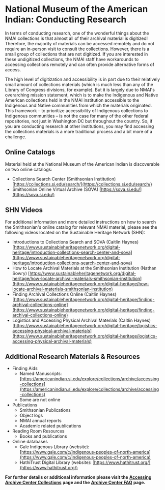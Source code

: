 # National Museum of the American Indian: Conducting Research  

In terms of conducting research, one of the wonderful things about the NMAI collections is that almost all of their archival material is digitized! Therefore, the majority of materials can be accessed remotely and do not require an in-person visit to consult the collections. However, there is a small group of collections that are not digitized. If you are interested in these undigitized collections, the NMAI staff have workarounds to accessing collections remotely and can often provide alternative forms of access.

The high level of digitization and accessibility is in part due to their relatively small amount of collections materials (which is much less than any of the Library of Congress divisions, for example). But it is largely due to NMAI's overarching mission statement, which is to make the Indigenous and Native American collections held in the NMAI institution accessible to the Indigenous and Native communities from which the materials originated. This framework – to prioritize accessibility of Indigenous collections to Indigenous communities – is not the case for many of the other federal repositories, not just in Washington DC but throughout the country. So, if you are conducting research at other institutions, you may find accessing the collections materials is a more traditional process and a bit more of a challenge.

## Online Catalogs

Material held at the National Museum of the American Indian is discoverable on two online catalogs:
* Collections Search Center (Smithsonian Institution) [https://collections.si.edu/search/](https://collections.si.edu/search/)
* Smithsonian Online Virtual Archive (SOVA) [https://sova.si.edu/](https://sova.si.edu/)
<!--
To include in a short demo video:
- Locating online catalogs
  - Where to find them from a general google search or from the NAA website
- Navigating online catalogs (Collections Search & SOVA)
  - Short demo video might be best way to explain this rather than a bunch of screenshots?
- Narrowing searches down
  - Using the "archival repository" or "type" or "culture" parameters on the online catalog
- Identifying digitized content in catalogs
  - Look for the blue box icon labeled "digitized content" next to the collection name
- Search terms (specific to what works best for NAA)
  - Culture group, tribal community name, collector, artist, linguist, language, place name, geographical location
-->

## SHN Videos
For additional information and more detailed instructions on how to search the Smithsonian's online catalog for relevant NMAI material, please see the following videos located on the Sustainable Heritage Network (SHN):
* Introductions to Collections Search and SOVA (Caitlin Haynes) [https://www.sustainableheritagenetwork.org/digital-heritage/introduction-collections-search-center-and-sova](https://www.sustainableheritagenetwork.org/digital-heritage/introduction-collections-search-center-and-sova)
* How to Locate Archival Materials at the Smithsonian Institution (Nathan Sowry) [https://www.sustainableheritagenetwork.org/digital-heritage/how-locate-archival-materials-smithsonian-institution](https://www.sustainableheritagenetwork.org/digital-heritage/how-locate-archival-materials-smithsonian-institution)
* Finding Archival Collections Online (Caitlin Haynes) [https://www.sustainableheritagenetwork.org/digital-heritage/finding-archival-collections-online](https://www.sustainableheritagenetwork.org/digital-heritage/finding-archival-collections-online)
* Logistics and Accessing Physical Archival Materials (Caitlin Haynes) [https://www.sustainableheritagenetwork.org/digital-heritage/logistics-accessing-physical-archival-materials](https://www.sustainableheritagenetwork.org/digital-heritage/logistics-accessing-physical-archival-materials)

## Additional Research Materials & Resources
* Finding Aids
  * Named Manuscripts: [https://americanindian.si.edu/explore/collections/archive/accessing-collections](https://americanindian.si.edu/explore/collections/archive/accessing-collections)
  * Some are not online
* Publications
  * Smithsonian Publications
  * Object logs
  * NMAI annual reports
  * Academic related publications
* Reading Room Resources
  * Books and publications
* Online databases
  * Gale Indigenous Library (website): [https://www.gale.com/c/indigenous-peoples-of-north-america](https://www.gale.com/c/indigenous-peoples-of-north-america)
  * HathiTrust Digital Library (website): [https://www.hathitrust.org/](https://www.hathitrust.org/)

**For further details or additional information please visit the** [**Accessing Archive Center Collections**](https://americanindian.si.edu/explore/collections/archive/accessing-collections) **page and the** [**Archive Center FAQ**](https://americanindian.si.edu/explore/collections/archive/faq) **page.**
